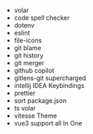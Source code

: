 * volar
* code spell checker
* dotenv
* eslint
* file-icons
* git blame
* git history
* git merger
* github copilot
* gitlens-git supercharged
* intellij IDEA Keybindings
* prettier
* sort package.json
* ts volar
* vitesse Theme
* vue3 support all In One 
